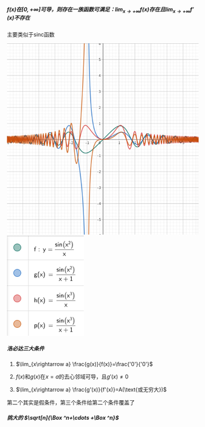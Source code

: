 ##### $f\left( x \right) \text{在}\left[ 0, +\infty \right] \text{可导，则存在一族函数可满足：}\lim_{x\rightarrow +\infty} f\left( x \right) \text{存在且}\lim_{x\rightarrow +\infty} f\prime\left( x \right) \text{不存在}$
主要类似于sinc函数

![图片1](.\Pastedimage20250611004034.png)
![图片2](.\Pastedimage20250611004207.png)


##### 洛必达三大条件

1) $\lim_{x\rightarrow a} \frac{g(x)}{f(x)}=\frac{'0'}{'0'}$

2) $f(x) \text{和}g(x) \text{在}x=a\text{的去心邻域可导，且}g'(x) \neq 0$

3) $\lim_{x\rightarrow a} \frac{g'(x)}{f'(x)}=A(\text{或无穷大})$

第二个其实是假条件，第三个条件给第二个条件覆盖了


##### 挑大的 $\sqrt[n]{\Box ^n+\cdots +\Box ^n}$